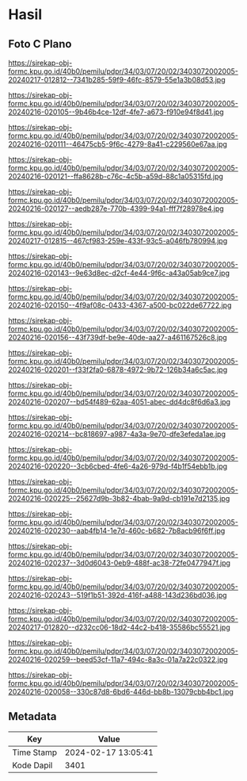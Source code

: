 # Hasil

## Foto C Plano

https://sirekap-obj-formc.kpu.go.id/40b0/pemilu/pdpr/34/03/07/20/02/3403072002005-20240217-012812--7341b285-59f9-46fc-8579-55e1a3b08d53.jpg

https://sirekap-obj-formc.kpu.go.id/40b0/pemilu/pdpr/34/03/07/20/02/3403072002005-20240216-020105--9b46b4ce-12df-4fe7-a673-f910e94f8d41.jpg

https://sirekap-obj-formc.kpu.go.id/40b0/pemilu/pdpr/34/03/07/20/02/3403072002005-20240216-020111--46475cb5-9f6c-4279-8a41-c229560e67aa.jpg

https://sirekap-obj-formc.kpu.go.id/40b0/pemilu/pdpr/34/03/07/20/02/3403072002005-20240216-020121--ffa8628b-c76c-4c5b-a59d-88c1a05315fd.jpg

https://sirekap-obj-formc.kpu.go.id/40b0/pemilu/pdpr/34/03/07/20/02/3403072002005-20240216-020127--aedb287e-770b-4399-94a1-fff7f28978e4.jpg

https://sirekap-obj-formc.kpu.go.id/40b0/pemilu/pdpr/34/03/07/20/02/3403072002005-20240217-012815--467cf983-259e-433f-93c5-a046fb780994.jpg

https://sirekap-obj-formc.kpu.go.id/40b0/pemilu/pdpr/34/03/07/20/02/3403072002005-20240216-020143--9e63d8ec-d2cf-4e44-9f6c-a43a05ab9ce7.jpg

https://sirekap-obj-formc.kpu.go.id/40b0/pemilu/pdpr/34/03/07/20/02/3403072002005-20240216-020150--4f9af08c-0433-4367-a500-bc022de67722.jpg

https://sirekap-obj-formc.kpu.go.id/40b0/pemilu/pdpr/34/03/07/20/02/3403072002005-20240216-020156--43f739df-be9e-40de-aa27-a461167526c8.jpg

https://sirekap-obj-formc.kpu.go.id/40b0/pemilu/pdpr/34/03/07/20/02/3403072002005-20240216-020201--f33f2fa0-6878-4972-9b72-126b34a6c5ac.jpg

https://sirekap-obj-formc.kpu.go.id/40b0/pemilu/pdpr/34/03/07/20/02/3403072002005-20240216-020207--bd54f489-62aa-4051-abec-dd4dc8f6d6a3.jpg

https://sirekap-obj-formc.kpu.go.id/40b0/pemilu/pdpr/34/03/07/20/02/3403072002005-20240216-020214--bc818697-a987-4a3a-9e70-dfe3efeda1ae.jpg

https://sirekap-obj-formc.kpu.go.id/40b0/pemilu/pdpr/34/03/07/20/02/3403072002005-20240216-020220--3cb6cbed-4fe6-4a26-979d-f4b1f54ebb1b.jpg

https://sirekap-obj-formc.kpu.go.id/40b0/pemilu/pdpr/34/03/07/20/02/3403072002005-20240216-020225--25627d9b-3b82-4bab-9a9d-cb191e7d2135.jpg

https://sirekap-obj-formc.kpu.go.id/40b0/pemilu/pdpr/34/03/07/20/02/3403072002005-20240216-020230--aab4fb14-1e7d-460c-b682-7b8acb96f6ff.jpg

https://sirekap-obj-formc.kpu.go.id/40b0/pemilu/pdpr/34/03/07/20/02/3403072002005-20240216-020237--3d0d6043-0eb9-488f-ac38-72fe0477947f.jpg

https://sirekap-obj-formc.kpu.go.id/40b0/pemilu/pdpr/34/03/07/20/02/3403072002005-20240216-020243--519f1b51-392d-416f-a488-143d236bd036.jpg

https://sirekap-obj-formc.kpu.go.id/40b0/pemilu/pdpr/34/03/07/20/02/3403072002005-20240217-012820--d232cc06-18d2-44c2-b418-35586bc55521.jpg

https://sirekap-obj-formc.kpu.go.id/40b0/pemilu/pdpr/34/03/07/20/02/3403072002005-20240216-020259--beed53cf-11a7-494c-8a3c-01a7a22c0322.jpg

https://sirekap-obj-formc.kpu.go.id/40b0/pemilu/pdpr/34/03/07/20/02/3403072002005-20240216-020058--330c87d8-6bd6-446d-bb8b-13079cbb4bc1.jpg


## Metadata

| Key        | Value               |
| ---------- | ------------------- |
| Time Stamp | 2024-02-17 13:05:41 |
| Kode Dapil | 3401                |



